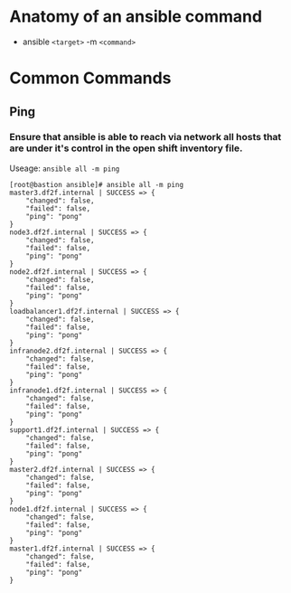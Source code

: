 <!-- TITLE: Openshift Ansible Cmds -->
<!-- SUBTITLE: A list of commong and useful Openshift Ansible Cmds -->


# Anatomy of an ansible command
* ansible `<target>` -m `<command>`




# Common Commands
## Ping
### Ensure that ansible is able to reach via network all hosts that are under it's control in the open shift inventory file.
Useage: `ansible all -m ping`

```text
[root@bastion ansible]# ansible all -m ping
master3.df2f.internal | SUCCESS => {
    "changed": false, 
    "failed": false, 
    "ping": "pong"
}
node3.df2f.internal | SUCCESS => {
    "changed": false, 
    "failed": false, 
    "ping": "pong"
}
node2.df2f.internal | SUCCESS => {
    "changed": false, 
    "failed": false, 
    "ping": "pong"
}
loadbalancer1.df2f.internal | SUCCESS => {
    "changed": false, 
    "failed": false, 
    "ping": "pong"
}
infranode2.df2f.internal | SUCCESS => {
    "changed": false, 
    "failed": false, 
    "ping": "pong"
}
infranode1.df2f.internal | SUCCESS => {
    "changed": false, 
    "failed": false, 
    "ping": "pong"
}
support1.df2f.internal | SUCCESS => {
    "changed": false, 
    "failed": false, 
    "ping": "pong"
}
master2.df2f.internal | SUCCESS => {
    "changed": false, 
    "failed": false, 
    "ping": "pong"
}
node1.df2f.internal | SUCCESS => {
    "changed": false, 
    "failed": false, 
    "ping": "pong"
}
master1.df2f.internal | SUCCESS => {
    "changed": false, 
    "failed": false, 
    "ping": "pong"
}

```

